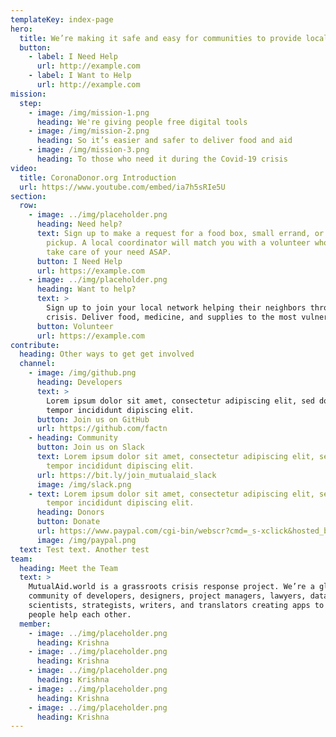 ```yaml
---
templateKey: index-page
hero:
  title: We’re making it safe and easy for communities to provide local aid.
  button:
    - label: I Need Help
      url: http://example.com
    - label: I Want to Help
      url: http://example.com
mission:
  step:
    - image: /img/mission-1.png
      heading: We're giving people free digital tools
    - image: /img/mission-2.png
      heading: So it’s easier and safer to deliver food and aid
    - image: /img/mission-3.png
      heading: To those who need it during the Covid-19 crisis
video:
  title: CoronaDonor.org Introduction
  url: https://www.youtube.com/embed/ia7h5sRIe5U
section:
  row:
    - image: ../img/placeholder.png
      heading: Need help?
      text: Sign up to make a request for a food box, small errand, or a pharmacy
        pickup. A local coordinator will match you with a volunteer who will
        take care of your need ASAP.
      button: I Need Help
      url: https://example.com
    - image: ../img/placeholder.png
      heading: Want to help?
      text: >
        Sign up to join your local network helping their neighbors through this
        crisis. Deliver food, medicine, and supplies to the most vulnerable.
      button: Volunteer
      url: https://example.com
contribute:
  heading: Other ways to get get involved
  channel:
    - image: /img/github.png
      heading: Developers
      text: >
        Lorem ipsum dolor sit amet, consectetur adipiscing elit, sed do eiusmod
        tempor incididunt dipiscing elit.
      button: Join us on GitHub
      url: https://github.com/factn
    - heading: Community
      button: Join us on Slack
      text: Lorem ipsum dolor sit amet, consectetur adipiscing elit, sed do eiusmod
        tempor incididunt dipiscing elit.
      url: https://bit.ly/join_mutualaid_slack
      image: /img/slack.png
    - text: Lorem ipsum dolor sit amet, consectetur adipiscing elit, sed do eiusmod
        tempor incididunt dipiscing elit.
      heading: Donors
      button: Donate
      url: https://www.paypal.com/cgi-bin/webscr?cmd=_s-xclick&hosted_button_id=JA3WRU7SEFB8Y&source=url
      image: /img/paypal.png
  text: Test text. Another test
team:
  heading: Meet the Team
  text: >
    MutualAid.world is a grassroots crisis response project. We’re a global
    community of developers, designers, project managers, lawyers, data
    scientists, strategists, writers, and translators creating apps to help
    people help each other.
  member:
    - image: ../img/placeholder.png
      heading: Krishna
    - image: ../img/placeholder.png
      heading: Krishna
    - image: ../img/placeholder.png
      heading: Krishna
    - image: ../img/placeholder.png
      heading: Krishna
    - image: ../img/placeholder.png
      heading: Krishna
---
```


